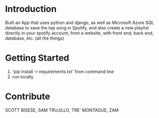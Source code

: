 # Introduction 
Built an App that uses python and django, as well as Microsoft Azure SQL database to save the top song in Spotify, and also create a new playlist directly in your spotify account, from a website, with front end, back end, database, etc. (all the things)

# Getting Started
1. 'pip install -r requirements.txt' from command line
2. run locally 

# Contribute
SCOTT BISESE, SAM TRUJILLO, TRE' MONTAGUE, ZAM
